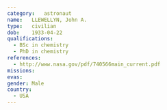 ```yaml
---
category:	astronaut
name:	LLEWELLYN, John A.
type:	civilian
dob:	1933-04-22
qualifications:
  - BSc in chemistry
  - PhD in chemistry
references:
  - http://www.nasa.gov/pdf/740566main_current.pdf
missions:
evas:
gender:	Male
country:
  - USA
---
```

